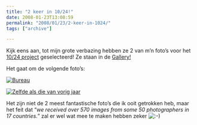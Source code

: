 ```yaml
---
title: "2 keer in 10/24!"
date: 2008-01-23T13:08:59
permalink: "2008/01/23/2-keer-in-1024/"
tags: ["archive"]

---
```

Kijk eens aan, tot mijn grote verbazing hebben ze 2 van m’n foto’s voor het [10/24 project](http://www.perceptionthree.net/1024/index.html "http://www.perceptionthree.net/1024/index.html") geselecteerd! Ze staan in de [Gallery!](http://www.perceptionthree.net/1024/gallery.html "http://www.perceptionthree.net/1024/gallery.html")

Het gaat om de volgende foto’s:  
[](http://www.flickr.com/photos/simonvanherweghe/2005859425/ "Bureau by Simon Vanherweghe, on Flickr")

[![Bureau](http://farm3.static.flickr.com/2037/2005859425_bf185a724a_m.jpg)](http://www.flickr.com/photos/simonvanherweghe/2005859425/ "Bureau by Simon Vanherweghe, on Flickr")

[](http://www.flickr.com/photos/simonvanherweghe/2006653604/ "Zelfde als die van vorig jaar by Simon Vanherweghe, on Flickr")

[![Zelfde als die van vorig jaar](http://farm3.static.flickr.com/2280/2006653604_e05aa216e8_m.jpg)](http://www.flickr.com/photos/simonvanherweghe/2006653604/ "Zelfde als die van vorig jaar by Simon Vanherweghe, on Flickr")

Het zijn niet de 2 meest fantastische foto’s die ik ooit getrokken heb, maar het feit dat “_we received over 570 images from some 50 photographers in 17 countries._” zal er wel wat mee te maken hebben zeker ![:-)](http://www.donebysimon.be/blog/wp-includes/images/smilies/icon_smile.gif)
